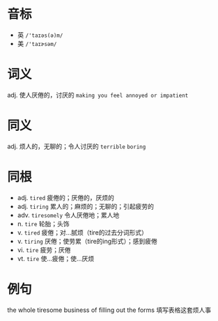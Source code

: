 # 音标

- 英 `/'taɪəs(ə)m/`
- 美 `/'taɪɚsəm/`

# 词义

adj. 使人厌倦的，讨厌的
`making you feel annoyed or impatient`

# 同义

adj. 烦人的，无聊的；令人讨厌的
`terrible` `boring`

# 同根

- adj. `tired` 疲倦的；厌倦的，厌烦的
- adj. `tiring` 累人的；麻烦的；无聊的；引起疲劳的
- adv. `tiresomely` 令人厌倦地；累人地
- n. `tire` 轮胎；头饰
- v. `tired` 疲倦；对…腻烦（tire的过去分词形式）
- v. `tiring` 厌倦；使劳累（tire的ing形式）；感到疲倦
- vi. `tire` 疲劳；厌倦
- vt. `tire` 使…疲倦；使…厌烦

# 例句

the whole tiresome business of filling out the forms
填写表格这套烦人事


